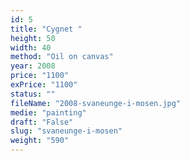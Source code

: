 ```yaml
---
id: 5
title: "Cygnet "
height: 50
width: 40
method: "Oil on canvas"
year: 2008
price: "1100"
exPrice: "1100"
status: ""
fileName: "2008-svaneunge-i-mosen.jpg"
medie: "painting"
draft: "False"
slug: "svaneunge-i-mosen"
weight: "590"
---
```


